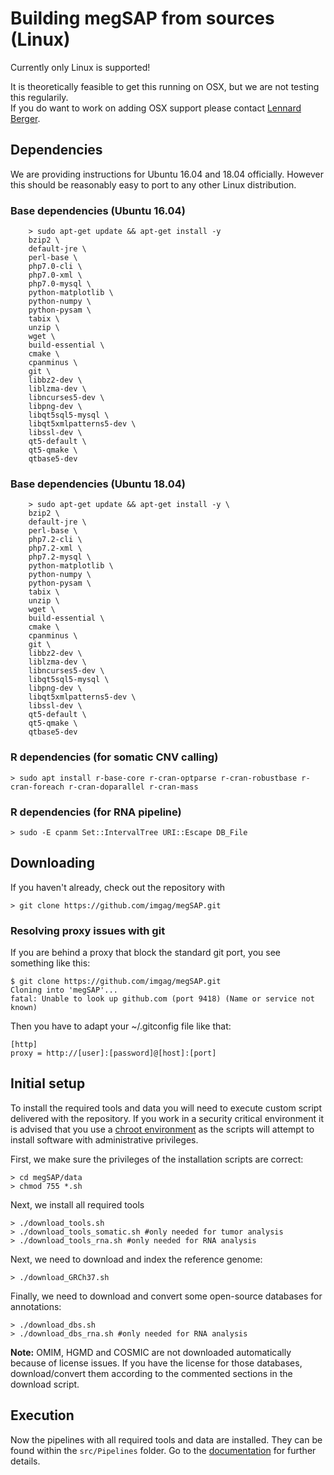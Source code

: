 # Building megSAP from sources (Linux)

Currently only Linux is supported!  

It is theoretically feasible to get this running on OSX, but we are not testing this regularily.  
If you do want to work on adding OSX support please contact [Lennard Berger](https://github.com/Fohlen).

## Dependencies

We are providing instructions for Ubuntu 16.04 and 18.04 officially. However this should be reasonably easy to port to any other Linux distribution.

### Base dependencies (Ubuntu 16.04)

```
    > sudo apt-get update && apt-get install -y
    bzip2 \
    default-jre \
    perl-base \
    php7.0-cli \ 
    php7.0-xml \ 
    php7.0-mysql \
    python-matplotlib \ 
    python-numpy \
    python-pysam \
    tabix \
    unzip \
    wget \
    build-essential \ 
    cmake \ 
    cpanminus \
    git \ 
    libbz2-dev \ 
    liblzma-dev \ 
    libncurses5-dev \ 
    libpng-dev \ 
    libqt5sql5-mysql \ 
    libqt5xmlpatterns5-dev \ 
    libssl-dev \ 
    qt5-default \ 
    qt5-qmake \ 
    qtbase5-dev 
```

### Base dependencies (Ubuntu 18.04)

```
    > sudo apt-get update && apt-get install -y \
    bzip2 \
    default-jre \
    perl-base \ 
    php7.2-cli \ 
    php7.2-xml \ 
    php7.2-mysql \ 
    python-matplotlib \ 
    python-numpy \
    python-pysam \
    tabix \ 
    unzip \ 
    wget \
    build-essential \ 
    cmake \ 
    cpanminus \
    git \ 
    libbz2-dev \ 
    liblzma-dev \ 
    libncurses5-dev \ 
    libqt5sql5-mysql \ 
    libpng-dev \
    libqt5xmlpatterns5-dev \ 
    libssl-dev \
    qt5-default \ 
    qt5-qmake \ 
    qtbase5-dev
```

### R dependencies (for somatic CNV calling)

	> sudo apt install r-base-core r-cran-optparse r-cran-robustbase r-cran-foreach r-cran-doparallel r-cran-mass

### R dependencies (for RNA pipeline)

	> sudo -E cpanm Set::IntervalTree URI::Escape DB_File

## Downloading

If you haven't already, check out the repository with

	> git clone https://github.com/imgag/megSAP.git

### Resolving proxy issues with git

If you are behind a proxy that block the standard git port, you see something like this:

    $ git clone https://github.com/imgag/megSAP.git
    Cloning into 'megSAP'...
    fatal: Unable to look up github.com (port 9418) (Name or service not known)

Then you have to adapt your ~/.gitconfig file like that:

    [http]
    proxy = http://[user]:[password]@[host]:[port]

## Initial setup

To install the required tools and data you will need to execute custom script delivered with the repository.
If you work in a security critical environment it is advised that you use a [chroot environment](https://help.ubuntu.com/community/BasicChroot) as the scripts will attempt to install software with administrative privileges.

First, we make sure the privileges of the installation scripts are correct:

	> cd megSAP/data
	> chmod 755 *.sh

Next, we install all required tools

	> ./download_tools.sh
	> ./download_tools_somatic.sh #only needed for tumor analysis
	> ./download_tools_rna.sh #only needed for RNA analysis

Next, we need to download and index the reference genome:
	
	> ./download_GRCh37.sh


Finally, we need to download and convert some open-source databases for annotations:

	> ./download_dbs.sh
	> ./download_dbs_rna.sh #only needed for RNA analysis

**Note:** OMIM, HGMD and COSMIC are not downloaded automatically because of license issues. If you have the license for those databases, download/convert them according to the commented sections in the download script.

## Execution

Now the pipelines with all required tools and data are installed. They can be found within the `src/Pipelines` folder. Go to the [documentation](../README.md) for further details.




